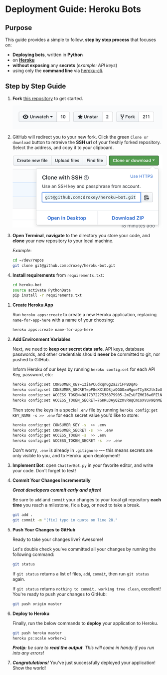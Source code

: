 # Deployment Guide: Heroku Bots

## Purpose

This guide provides a simple to follow, **step by step process** that focuses on:

* **Deploying bots**, written in **Python**
* on **[Heroku](https://www.heroku.com/)**
* **without exposing** any **secrets** (_example: API keys_)
* using only the **command line** via [heroku-cli](https://devcenter.heroku.com/articles/heroku-cli#download-and-install).

## Step by Step Guide

1.  **Fork** [this repository](https://github.com/outputs-io/heroku-bot) to get started.

    ![fork.png](images/fork.png)

1.  GitHub will redirect you to your new fork. Click the green `Clone or download` button to retreive the **SSH url** of your freshly forked repository. Select the address, and copy it to your clipboard.

    ![clone.png](images/clone.png)

1.  **Open Terminal**, **navigate** to the directory you store your code, and **clone** your new repository to your local machine.

    _Example_:

    ```bash
    cd ~/dev/repos
    git clone git@github.com:droxey/heroku-bot.git
    ```

1.  **Install requirements** from `requirements.txt`:

    ```bash
    cd heroku-bot
    source activate PythonData
    pip install -r requirements.txt
    ```

1)  **Create Heroku App**

    Run `heroku apps:create` to create a new Heroku application, replacing `name-for-app-here` with a name of your choosing:

    ```bash
    heroku apps:create name-for-app-here
    ```

1)  **Add Environment Variables**

    Next, we need to **keep our secret data safe**. API keys, database passwords, and other credentials should **never** be committed to git, nor pushed to GitHub.

    Inform Heroku of our keys by running `heroku config:set` for each API Key, password, etc:

    ```bash
    heroku config:set CONSUMER_KEY=1ziaVCudxqnGg2aZ7iFPBDqA6
    heroku config:set CONSUMER_SECRET=pP8eXXtKDSjaQGGOxmMgoeTIySKJlkIoUJ6fnxQt89N3Uw5ziQ
    heroku config:set ACCESS_TOKEN=981737227536379905-2mZsUFZM6I6w6PZlNzBIIPDR57TU3P6
    heroku config:set ACCESS_TOKEN_SECRET=7GKRu3AyQZzmvRWqCmCoXVuv9QnMEdRwUrhVfV1W3hXFB
    ```

    Then store the keys in a special `.env` file by running `heroku config:get KEY_NAME -s >> .env` for each secret value you'd like to store:

    ```bash
    heroku config:get CONSUMER_KEY -s  >> .env
    heroku config:get CONSUMER_SECRET -s  >> .env
    heroku config:get ACCESS_TOKEN -s  >> .env
    heroku config:get ACCESS_TOKEN_SECRET -s  >> .env
    ```

    Don't worry, `.env` is already in `.gitignore` --- this means secrets are only visible to you, and to Heroku upon deployment!

1)  **Implement Bot**: open `ChatterBot.py` in your favorite editor, and write your code. Don't forget to test!

1)  **Commit Your Changes Incrementally**

    **_Great developers commit early and often!_**

    Be sure to `add` and `commit` your changes to your local git repository **each time** you reach a milestone, fix a bug, or need to take a break.

    ```bash
    git add .
    git commit -m "[fix] typo in quote on line 28."
    ```

1)  **Push Your Changes to GitHub**

    Ready to take your changes live? Awesome!

    Let's double check you've committed all your changes by running the following command:

    ```bash
    git status
    ```

    If `git status` returns a list of files, `add`, `commit`, then run `git status` again.

    If `git status` returns `nothing to commit, working tree clean`, excellent! You're ready to push your changes to GitHub:

    ```bash
    git push origin master
    ```

1)  **Deploy to Heroku**

    Finally, run the below commands to **deploy** your application to Heroku.

    ```bash
    git push heroku master
    heroku ps:scale worker=1
    ```

    _**Protip**: be sure to **read the output**. This will come in handy if you run into any errors!_

1)  **_Congratulations!_** You've just successfully deployed your application! Show the world!
